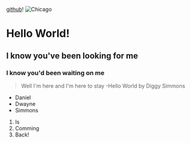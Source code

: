 [github](https://github.com/KierstenPatriciaHill/README.md/blob/master/README.md)!
![Chicago](https://www.google.com/url?sa=i&rct=j&q=&esrc=s&source=images&cd=&cad=rja&uact=8&ved=2ahUKEwi6ns2M25XdAhUBPq0KHS1yALAQjRx6BAgBEAU&url=https%3A%2F%2Fwww.timeout.com%2Fchicago%2Fthe-loop&psig=AOvVaw2TkKDJE03VzVz5r68my4Tv&ust=1535750635737195)
# Hello World! 
## I know you've been looking for me
### I know you'd been waiting on me 
> Well I'm here and I'm here to stay
-Hello World by Diggy Simmons 
* Daniel
* Dwayne
* Simmons 
1. Is 
2. Comming
3. Back!
